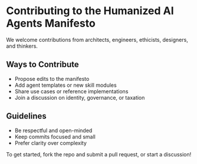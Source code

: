 # Contributing to the Humanized AI Agents Manifesto

We welcome contributions from architects, engineers, ethicists, designers, and thinkers.

## Ways to Contribute

- Propose edits to the manifesto
- Add agent templates or new skill modules
- Share use cases or reference implementations
- Join a discussion on identity, governance, or taxation

## Guidelines

- Be respectful and open-minded
- Keep commits focused and small
- Prefer clarity over complexity

To get started, fork the repo and submit a pull request, or start a discussion!
